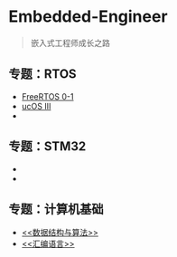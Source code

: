 # Embedded-Engineer
> 嵌入式工程师成长之路

## 专题：RTOS
 * [FreeRTOS 0-1](https://github.com/lanwailan/FreeRTOScopy)
 * [ucOS III]()
 *
 
## 专题：STM32
 *
 *
 
## 专题：计算机基础
 * [<<数据结构与算法>>](https://github.com/lanwailan/Embedded-Engineer/tree/main/CS/%E6%B5%99%E5%A4%A7%E6%95%B0%E6%8D%AE%E7%BB%93%E6%9E%84%E4%B8%8E%E7%AE%97%E6%B3%95)
 * [<<汇编语言>>](https://github.com/lanwailan/Embedded-Engineer/tree/main/CS/%E6%B1%87%E7%BC%96%E8%AF%AD%E8%A8%80)
